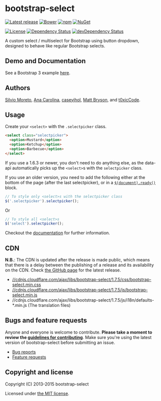 bootstrap-select
================

[![Latest release](https://img.shields.io/github/release/silviomoreto/bootstrap-select.svg?style=flat)](https://github.com/silviomoreto/bootstrap-select/releases/latest)
[![Bower](https://img.shields.io/bower/v/bootstrap-select.svg)]()
[![npm](https://img.shields.io/npm/v/bootstrap-select.svg)](https://www.npmjs.com/package/bootstrap-select)
[![NuGet](https://img.shields.io/nuget/v/bootstrap-select.svg)](https://www.nuget.org/packages/bootstrap-select/)

[![License](https://img.shields.io/badge/license-MIT-brightgreen.svg?style=flat)](LICENSE)
[![Dependency Status](https://david-dm.org/silviomoreto/bootstrap-select.svg)](https://david-dm.org/silviomoreto/bootstrap-select)
[![devDependency Status](https://david-dm.org/silviomoreto/bootstrap-select/dev-status.svg)](https://david-dm.org/silviomoreto/bootstrap-select#info=devDependencies)

A custom select / multiselect for Bootstrap using button dropdown, designed to behave like regular Bootstrap selects.

## Demo and Documentation

See a Bootstrap 3 example [here](http://silviomoreto.github.io/bootstrap-select).

## Authors

[Silvio Moreto](https://github.com/silviomoreto),
[Ana Carolina](https://github.com/anacarolinats),
[caseyjhol](https://github.com/caseyjhol),
[Matt Bryson](https://github.com/mattbryson), and
[t0xicCode](https://github.com/t0xicCode).

## Usage

Create your `<select>` with the `.selectpicker` class.
```html
<select class="selectpicker">
  <option>Mustard</option>
  <option>Ketchup</option>
  <option>Barbecue</option>
</select>
```

If you use a 1.6.3 or newer, you don't need to do anything else, as the data-api automatically picks up the `<select>`s with the `selectpicker` class.

If you use an older version, you need to add the following either at the bottom of the page (after the last selectpicker), or in a [`$(document).ready()`](http://api.jquery.com/ready/) block.
```js
// To style only <select>s with the selectpicker class
$('.selectpicker').selectpicker();
```
Or
```js
// To style all <select>s
$('select').selectpicker();
```

Checkout the [documentation](http://silviomoreto.github.io/bootstrap-select) for further information.

## CDN

**N.B.**: The CDN is updated after the release is made public, which means that there is a delay between the publishing of a release and its availability on the CDN. Check [the GitHub page](https://github.com/silviomoreto/bootstrap-select/releases) for the latest release.

* [//cdnjs.cloudflare.com/ajax/libs/bootstrap-select/1.7.5/css/bootstrap-select.min.css](//cdnjs.cloudflare.com/ajax/libs/bootstrap-select/1.7.3/css/bootstrap-select.min.css)
* [//cdnjs.cloudflare.com/ajax/libs/bootstrap-select/1.7.5/js/bootstrap-select.min.js](//cdnjs.cloudflare.com/ajax/libs/bootstrap-select/1.7.3/js/bootstrap-select.min.js)
* //cdnjs.cloudflare.com/ajax/libs/bootstrap-select/1.7.5/js/i18n/defaults-*.min.js (The translation files)

## Bugs and feature requests

Anyone and everyone is welcome to contribute. **Please take a moment to
review the [guidelines for contributing](CONTRIBUTING.md)**. Make sure you're using the latest version of bootstrap-select before submitting an issue.

* [Bug reports](CONTRIBUTING.md#bug-reports)
* [Feature requests](CONTRIBUTING.md#feature-requests)

## Copyright and license

Copyright (C) 2013-2015 bootstrap-select

Licensed under [the MIT license](LICENSE).

